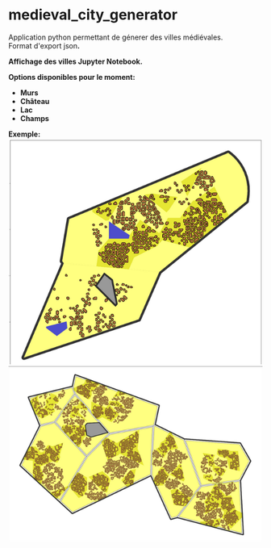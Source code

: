 # medieval_city_generator

Application python permettant de génerer des villes médiévales.
<br>
Format d'export </b>json<b>.
<br>
  
 Affichage des villes Jupyter Notebook.
  
Options disponibles pour le moment:
  - Murs
  - Château
  - Lac
  - Champs

  Exemple:<br>
  <img src="/doc/map_ex.png"/>
  <br>
  <img src="/doc/screen3.png"/>
